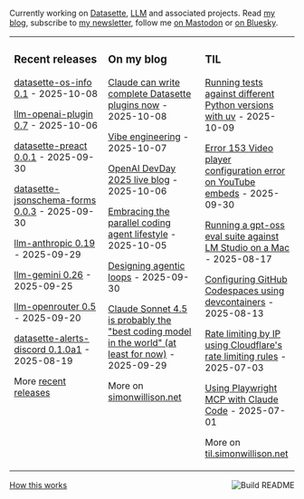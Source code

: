 Currently working on [Datasette](https://datasette.io/), [LLM](https://llm.datasette.io/) and associated projects. Read [my blog](https://simonwillison.net/), subscribe to [my newsletter](https://simonw.substack.com/), follow me <a href="https://fedi.simonwillison.net/@simon">on Mastodon</a> or [on Bluesky](https://bsky.app/profile/simonwillison.net).

<table><tr><td valign="top" width="33%">

### Recent releases
<!-- recent_releases starts -->
[datasette-os-info 0.1](https://github.com/datasette/datasette-os-info/releases/tag/0.1) - 2025-10-08

[llm-openai-plugin 0.7](https://github.com/simonw/llm-openai-plugin/releases/tag/0.7) - 2025-10-06

[datasette-preact 0.0.1](https://github.com/datasette/datasette-preact/releases/tag/0.0.1) - 2025-09-30

[datasette-jsonschema-forms 0.0.3](https://github.com/datasette/datasette-jsonschema-forms/releases/tag/0.0.3) - 2025-09-30

[llm-anthropic 0.19](https://github.com/simonw/llm-anthropic/releases/tag/0.19) - 2025-09-29

[llm-gemini 0.26](https://github.com/simonw/llm-gemini/releases/tag/0.26) - 2025-09-25

[llm-openrouter 0.5](https://github.com/simonw/llm-openrouter/releases/tag/0.5) - 2025-09-20

[datasette-alerts-discord 0.1.0a1](https://github.com/datasette/datasette-alerts-discord/releases/tag/0.1.0a1) - 2025-08-19
<!-- recent_releases ends -->
More [recent releases](https://github.com/simonw/simonw/blob/main/releases.md)
</td><td valign="top" width="34%">

### On my blog
<!-- blog starts -->
[Claude can write complete Datasette plugins now](https://simonwillison.net/2025/Oct/8/claude-datasette-plugins/) - 2025-10-08

[Vibe engineering](https://simonwillison.net/2025/Oct/7/vibe-engineering/) - 2025-10-07

[OpenAI DevDay 2025 live blog](https://simonwillison.net/2025/Oct/6/openai-devday-live-blog/) - 2025-10-06

[Embracing the parallel coding agent lifestyle](https://simonwillison.net/2025/Oct/5/parallel-coding-agents/) - 2025-10-05

[Designing agentic loops](https://simonwillison.net/2025/Sep/30/designing-agentic-loops/) - 2025-09-30

[Claude Sonnet 4.5 is probably the "best coding model in the world" (at least for now)](https://simonwillison.net/2025/Sep/29/claude-sonnet-4-5/) - 2025-09-29
<!-- blog ends -->
More on [simonwillison.net](https://simonwillison.net/)
</td><td valign="top" width="33%">

### TIL
<!-- tils starts -->
[Running tests against different Python versions with uv](https://til.simonwillison.net/python/uv-tests) - 2025-10-09

[Error 153 Video player configuration error on YouTube embeds](https://til.simonwillison.net/youtube/fixing-153-embed) - 2025-09-30

[Running a gpt-oss eval suite against LM Studio on a Mac](https://til.simonwillison.net/llms/gpt-oss-evals) - 2025-08-17

[Configuring GitHub Codespaces using devcontainers](https://til.simonwillison.net/github/codespaces-devcontainers) - 2025-08-13

[Rate limiting by IP using Cloudflare's rate limiting rules](https://til.simonwillison.net/cloudflare/rate-limiting) - 2025-07-03

[Using Playwright MCP with Claude Code](https://til.simonwillison.net/claude-code/playwright-mcp-claude-code) - 2025-07-01
<!-- tils ends -->
More on [til.simonwillison.net](https://til.simonwillison.net/)
</td></tr></table>

<a href="https://github.com/simonw/simonw/actions"><img src="https://github.com/simonw/simonw/workflows/Build%20README/badge.svg" align="right" alt="Build README"></a> <a href="https://simonwillison.net/2020/Jul/10/self-updating-profile-readme/">How this works</a>
